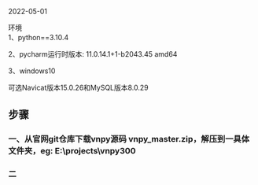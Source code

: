 2022-05-01

环境  
1、python==3.10.4

2、pycharm运行时版本: 11.0.14.1+1-b2043.45 amd64

3、windows10

可选Navicat版本15.0.26和MySQL版本8.0.29

## 步骤

### 一、从官网git仓库下载vnpy源码 vnpy_master.zip，解压到一具体文件夹，eg: E:\projects\vnpy300
### 二
